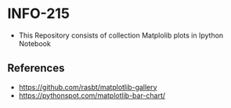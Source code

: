 # INFO-215
* This Repository consists of collection Matplolib plots in Ipython Notebook


                             
## References 
* https://github.com/rasbt/matplotlib-gallery
* https://pythonspot.com/matplotlib-bar-chart/
